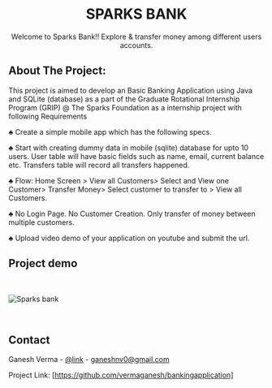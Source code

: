 # <h1 align="center">SPARKS BANK </h1>

 <p align="center">
    Welcome to Sparks Bank!! Explore & transfer money among different users accounts.

  </p>
</p>
 
 
## About The Project:
This project is aimed to develop an Basic Banking Application using Java and SQLite (database) as a part of the Graduate Rotational Internship Program (GRIP) @ The Sparks Foundation as a internship project with following Requirements 

♣ Create a simple mobile app which has the following specs.

♣ Start with creating dummy data in mobile (sqlite) database for upto
10 users. User table will have basic fields such as name, email,
current balance etc. Transfers table will record all transfers
happened.

♣ Flow: Home Screen > View all Customers> Select and View one
Customer> Transfer Money> Select customer to transfer to > View all
Customers.

♣ No Login Page. No Customer Creation. Only transfer of money
between multiple customers.

♣ Upload video demo of your application on youtube and submit the
url.

## Project demo
<br>

 ![Sparks bank](https://user-images.githubusercontent.com/78313098/141979938-2e829af5-fa62-4b97-a075-04badd77f8ad.gif)

<br>
 


<!-- CONTACT -->
## Contact

Ganesh Verma - [@link](https://www.linkedin.com/in/ganesh-verma-879158203/) - ganeshnv0@gmail.com

Project Link: [https://github.com/vermaganesh/bankingapplication]

 

 

